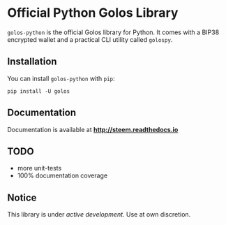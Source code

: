 # Official Python Golos Library
`golos-python` is the official Golos library for Python. It comes with a BIP38 encrypted wallet and a practical CLI utility called `golospy`.

## Installation
You can install `golos-python` with `pip`:

```
pip install -U golos
```

## Documentation
Documentation is available at **http://steem.readthedocs.io**

## TODO
* more unit-tests
* 100% documentation coverage

## Notice
This library is under *active development*. Use at own discretion.

